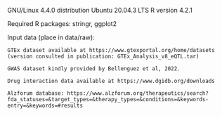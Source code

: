 GNU/Linux 4.4.0 distribution Ubuntu 20.04.3 LTS
R version 4.2.1

Required R packages: stringr, ggplot2

Input data (place in data/raw):

	GTEx dataset available at https://www.gtexportal.org/home/datasets (version consulted in publication: GTEx_Analysis_v8_eQTL.tar)

	GWAS dataset kindly provided by Bellenguez et al, 2022.

	Drug interaction data available at https://www.dgidb.org/downloads

	Alzforum database: https://www.alzforum.org/therapeutics/search?fda_statuses=&target_types=&therapy_types=&conditions=&keywords-entry=&keywords=#results
